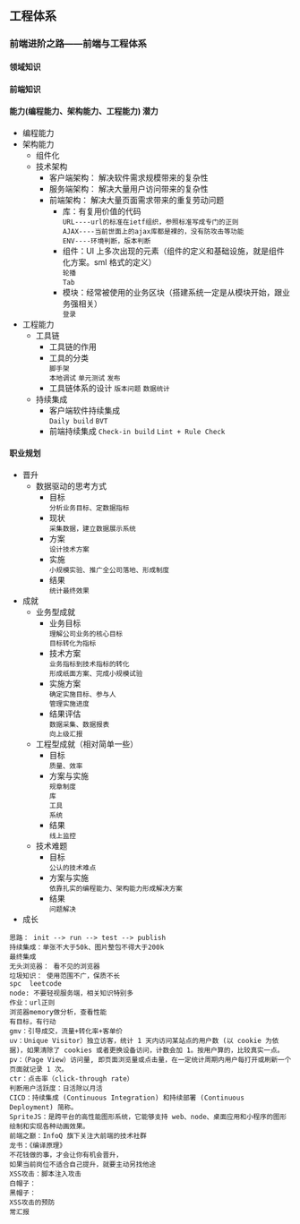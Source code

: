 ## 工程体系

### 前端进阶之路——前端与工程体系

#### 领域知识

#### 前端知识

#### 能力(编程能力、架构能力、工程能力) 潜力

- 编程能力
- 架构能力
  - 组件化
  - 技术架构
    - 客户端架构： 解决软件需求规模带来的复杂性
    - 服务端架构： 解决大量用户访问带来的复杂性
    - 前端架构： 解决大量页面需求带来的重复劳动问题
      - 库：有复用价值的代码  
         `URL----url的标准在ietf组织，参照标准写成专门的正则`  
         `AJAX----当前世面上的ajax库都是裸的，没有防攻击等功能`  
         `ENV----环境判断，版本判断`
      - 组件：UI 上多次出现的元素（组件的定义和基础设施，就是组件化方案。sml 格式的定义）  
         `轮播`  
         `Tab`
      - 模块：经常被使用的业务区块（搭建系统一定是从模块开始，跟业务强相关）  
         `登录`
- 工程能力
  - 工具链
    - 工具链的作用
    - 工具的分类  
       `脚手架`  
       `本地调试`
      `单元测试`
      `发布`
    - 工具链体系的设计
      `版本问题`
      `数据统计`
  - 持续集成
    - 客户端软件持续集成  
       `Daily build`
      `BVT`
    - 前端持续集成
      `Check-in build`
      `Lint + Rule Check`

#### 职业规划

- 晋升
  - 数据驱动的思考方式
    - 目标  
       `分析业务目标、定数据指标`
    - 现状  
       `采集数据，建立数据展示系统`
    - 方案  
       `设计技术方案`
    - 实施  
       `小规模实验、推广全公司落地、形成制度`
    - 结果  
       `统计最终效果`
- 成就
  - 业务型成就
    - 业务目标  
      `理解公司业务的核心目标`  
      `目标转化为指标`
    - 技术方案  
      `业务指标到技术指标的转化`  
      `形成纸面方案、完成小规模试验`
    - 实施方案  
      `确定实施目标、参与人`  
      `管理实施进度`
    - 结果评估  
      `数据采集、数据报表`  
      `向上级汇报`
  - 工程型成就（相对简单一些）
    - 目标  
      `质量、效率`
    - 方案与实施  
      `规章制度`  
      `库`  
      `工具`  
      `系统`
    - 结果  
      `线上监控`
  - 技术难题
    - 目标  
      `公认的技术难点`
    - 方案与实施  
      `依靠扎实的编程能力、架构能力形成解决方案`
    - 结果  
      `问题解决`
- 成长

```
思路： init --> run --> test --> publish
持续集成：单张不大于50k、图片整包不得大于200k
最终集成
无头浏览器： 看不见的浏览器
垃圾知识： 使用范围不广，保质不长
spc  leetcode
node: 不要轻视服务端，相关知识特别多
作业：url正则
浏览器memory做分析，查看性能
有目标，有行动
gmv：引导成交，流量+转化率+客单价
uv：Unique Visitor）独立访客，统计 1 天内访问某站点的用户数 (以 cookie 为依据)，如果清除了 cookies 或者更换设备访问，计数会加 1。按用户算的，比较真实一点。
pv：（Page View）访问量, 即页面浏览量或点击量，在一定统计周期内用户每打开或刷新一个页面就记录 1 次。
ctr：点击率（click-through rate）
判断用户活跃度：日活除以月活
CICD：持续集成 (Continuous Integration) 和持续部署 (Continuous Deployment) 简称。
SpriteJS：是跨平台的高性能图形系统，它能够支持 web、node、桌面应用和小程序的图形绘制和实现各种动画效果。
前端之巅：InfoQ 旗下关注大前端的技术社群
龙书：《编译原理》
不花钱做的事，才会让你有机会晋升，
如果当前岗位不适合自己提升，就要主动另找他途
XSS攻击：脚本注入攻击
白帽子：
黑帽子：
XSS攻击的预防
常汇报
```

